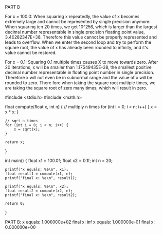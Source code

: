 PART B

For x = 100.0:
When squaring x repeatedly, the value of x becomes extremely large and cannot be represented by single precision anymore. When squaring ten 20 times, we get
10^256, which is larger than the largest decimal number representable in single precision floating point value, 3.40282347E+38. Therefore this value cannot be properly represented and leads
to overflow. When we enter the second loop and try to perform the square root, the value of x has already been rounded to infinity, and it's value cannot be restored.

For x = 0.1:
Squaring 0.1 multiple times causes X to move towards zero. After 20 iterations, x will be smaller than 1.17549435E-38, the smallest positive decimal number representable in floating point number in single precision. Therefore x will not even be in subnormal range and the value of x will be rounded to zero.
There fore when taking the square root multiple times, we are taking the square root of zero many times, which will result in zero.

#include <stdio.h>
#include <math.h>

float compute(float x, int n) {
    // multiply n times
    for (int i = 0; i < n; i++) {
        x = x * x;
    }

    // sqrt n times
    for (int i = 0; i < n; i++) {
        x = sqrt(x);
    }

    return x;
}

int main() {
    float x1 = 100.0f;
    float x2 = 0.1f;
    int n = 20;

    printf("x equals: %e\n", x1);
    float result1 = compute(x1, n);
    printf("final x: %e\n", result1);

    printf("x equals: %e\n", x2);
    float result2 = compute(x2, n);
    printf("final x: %e\n", result2);

    return 0;
}

PART B:
x equals: 1.000000e+02
final x: inf
x equals: 1.000000e-01
final x: 0.000000e+00